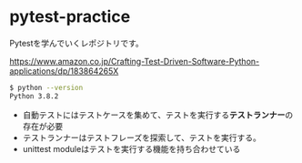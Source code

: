 # pytest-practice
Pytestを学んでいくレポジトリです。

https://www.amazon.co.jp/Crafting-Test-Driven-Software-Python-applications/dp/183864265X

```BASH
$ python --version
Python 3.8.2
```

- 自動テストにはテストケースを集めて、テストを実行する**テストランナー**の存在が必要
- テストランナーはテストフレーズを探索して、テストを実行する。
- unittest moduleはテストを実行する機能を持ち合わせている

